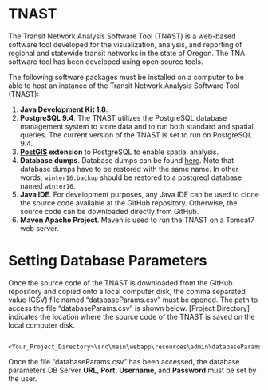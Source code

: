 # TNAST
The Transit Network Analysis Software Tool (TNAST) is a web-based software tool developed for the visualization, analysis, and reporting of regional and statewide transit networks in the state of Oregon. 
The TNA software tool has been developed using open source tools.

The following software packages must be installed on a computer to be able to host an instance of the Transit Network Analysis Software Tool (TNAST):

1.	**Java Development Kit 1.8**. 
2.	**PostgreSQL 9.4**. The TNAST utilizes the PostgreSQL database management system to store 
    data and to run both standard and spatial queries. The current version of the TNAST is 
    set to run on PostgreSQL 9.4. 
3.	**[PostGIS](http://postgis.net/install/) extension** to PostgreSQL to enable spatial analysis.
4.	**Database dumps**. Database dumps can be found [here](https://drive.google.com/open?id=0Bx4Zxars8NaNOWNxTlctME92OGc). Note that database dumps have to be 
    restored with the same name. In other words, `winter16.backup` should be restored to a postgreql database named `winter16`.
5.	**Java IDE**. For development purposes, any Java IDE can be used to clone the source code 
    available at the GitHub repository. Otherwise, the source code can be downloaded 
    directly from GitHub. 
6.	**Maven Apache Project**. Maven is used to run the TNAST on a Tomcat7 web server.
            
# Setting Database Parameters
Once the source code of the TNAST is downloaded from the GitHub repository and copied onto a local computer disk, the comma separated value (CSV) file named “databaseParams.csv” must be opened. The path to access the file “databaseParams.csv” is shown below. [Project Directory] indicates the location where the source code of the TNAST is saved on the local computer disk.
          
                      <Your_Project_Directory>\src\main\webapp\resources\admin\databaseParams.csv

Once the file “databaseParams.csv” has been accessed, the database parameters DB Server **URL**, **Port**, **Username**, and **Password** must be set by the user.
